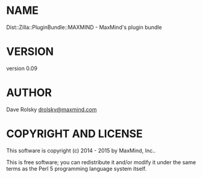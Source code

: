 # NAME

Dist::Zilla::PluginBundle::MAXMIND - MaxMind's plugin bundle

# VERSION

version 0.09

# AUTHOR

Dave Rolsky <drolsky@maxmind.com>

# COPYRIGHT AND LICENSE

This software is copyright (c) 2014 - 2015 by MaxMind, Inc..

This is free software; you can redistribute it and/or modify it under
the same terms as the Perl 5 programming language system itself.
